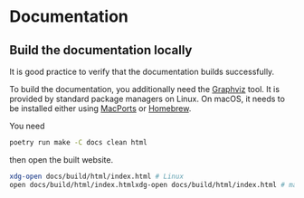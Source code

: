 Documentation
=============

Build the documentation locally
-------------------------------

It is good practice to verify that the documentation builds successfully.

To build the documentation, you additionally need the [Graphviz](https://graphviz.org/download/) tool.
It is provided by standard package managers on Linux. On macOS, it needs to be installed either using
[MacPorts](https://www.macports.org/) or [Homebrew](https://brew.sh/).

You need 

```bash
poetry run make -C docs clean html
```

then open the built website.

```bash
xdg-open docs/build/html/index.html # Linux
open docs/build/html/index.htmlxdg-open docs/build/html/index.html # macOS
```
